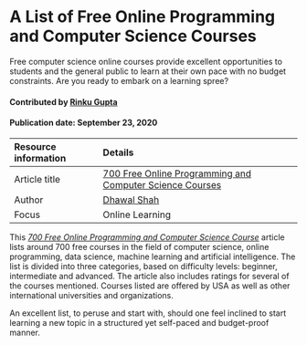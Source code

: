 # A List of Free Online Programming and Computer Science Courses
<!-- deck text start -->
Free computer science online courses provide excellent opportunities to students and the general public to learn at their own pace with no budget constraints. Are you ready to embark on a learning spree?
<!-- deck text end -->

#### Contributed by [Rinku Gupta](https://github.com/rinkug)

#### Publication date: September 23, 2020

Resource information | Details 
:--- | :--- 
Article title |[700 Free Online Programming and Computer Science Courses](https://www.freecodecamp.org/news/free-online-programming-cs-courses/)
Author | [Dhawal Shah](https://www.freecodecamp.org/news/author/dhawalhs/)
Focus | Online Learning


This *[700 Free Online Programming and Computer Science Course](https://www.freecodecamp.org/news/free-online-programming-cs-courses/)* article lists around 700 free courses in the field of computer science, online programming, data science, machine learning and artificial intelligence. The list is divided into three categories, based on difficulty levels: beginner, intermediate and advanced. The article also includes ratings for several of the courses mentioned. Courses listed are offered by USA as well as other international universities and organizations.

An excellent list, to peruse and start with, should one feel inclined to start learning a new topic in a structured yet self-paced and budget-proof manner.




<!---
Publish: no
Categories: Skills 
Topics: Online Learning
--->
